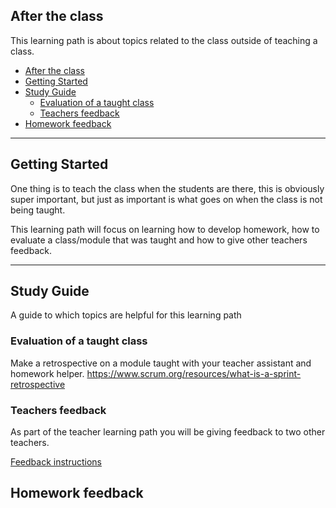 ## After the class

This learning path is about topics related to the class outside of teaching a class.

- [After the class](#after-the-class)
- [Getting Started](#getting-started)
- [Study Guide](#study-guide)
  - [Evaluation of a taught class](#evaluation-of-a-taught-class)
  - [Teachers feedback](#teachers-feedback)
- [Homework feedback](#homework-feedback)

---

## Getting Started

One thing is to teach the class when the students are there, this is obviously super important, but just as important is what goes on when the class is not being taught. 

This learning path will focus on learning how to develop homework, how to evaluate a class/module that was taught and how to give other teachers feedback. 

---

## Study Guide

A guide to which topics are helpful for this learning path


### Evaluation of a taught class
Make a retrospective on a module taught with your teacher assistant and homework helper. https://www.scrum.org/resources/what-is-a-sprint-retrospective

### Teachers feedback
As part of the teacher learning path you will be giving feedback to two other teachers.

[Feedback instructions](feedback.md)

## Homework feedback